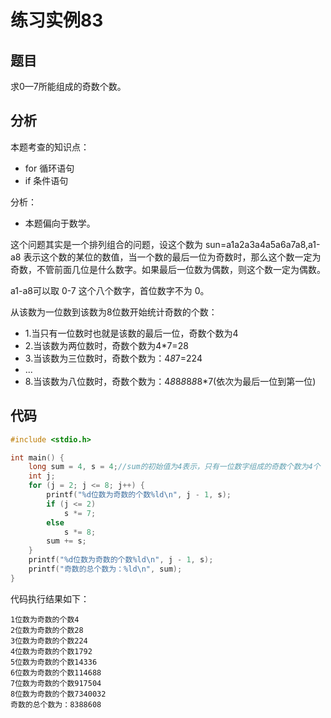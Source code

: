 # 练习实例83

## 题目

求0—7所能组成的奇数个数。


## 分析

本题考查的知识点：
- for 循环语句
- if 条件语句

分析：
- 本题偏向于数学。

这个问题其实是一个排列组合的问题，设这个数为 sun=a1a2a3a4a5a6a7a8,a1-a8 表示这个数的某位的数值，当一个数的最后一位为奇数时，那么这个数一定为奇数，不管前面几位是什么数字。如果最后一位数为偶数，则这个数一定为偶数。

a1-a8可以取 0-7 这个八个数字，首位数字不为 0。

从该数为一位数到该数为8位数开始统计奇数的个数：
- 1.当只有一位数时也就是该数的最后一位，奇数个数为4
- 2.当该数为两位数时，奇数个数为4*7=28
- 3.当该数为三位数时，奇数个数为：4*8*7=224
- ...
- 8.当该数为八位数时，奇数个数为：4*8*8*8*8*8*8*7(依次为最后一位到第一位)

## 代码

```c
#include <stdio.h>

int main() {
    long sum = 4, s = 4;//sum的初始值为4表示，只有一位数字组成的奇数个数为4个
    int j;
    for (j = 2; j <= 8; j++) {
        printf("%d位数为奇数的个数%ld\n", j - 1, s);
        if (j <= 2)
            s *= 7;
        else
            s *= 8;
        sum += s;
    }
    printf("%d位数为奇数的个数%ld\n", j - 1, s);
    printf("奇数的总个数为：%ld\n", sum);
}
```

代码执行结果如下：

```text
1位数为奇数的个数4
2位数为奇数的个数28
3位数为奇数的个数224
4位数为奇数的个数1792
5位数为奇数的个数14336
6位数为奇数的个数114688
7位数为奇数的个数917504
8位数为奇数的个数7340032
奇数的总个数为：8388608
```